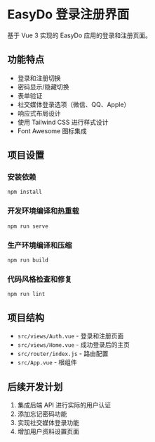 # EasyDo 登录注册界面

基于 Vue 3 实现的 EasyDo 应用的登录和注册页面。

## 功能特点

- 登录和注册切换
- 密码显示/隐藏切换
- 表单验证
- 社交媒体登录选项（微信、QQ、Apple）
- 响应式布局设计
- 使用 Tailwind CSS 进行样式设计
- Font Awesome 图标集成

## 项目设置

### 安装依赖
```
npm install
```

### 开发环境编译和热重载
```
npm run serve
```

### 生产环境编译和压缩
```
npm run build
```

### 代码风格检查和修复
```
npm run lint
```

## 项目结构

- `src/views/Auth.vue` - 登录和注册页面
- `src/views/Home.vue` - 成功登录后的主页
- `src/router/index.js` - 路由配置
- `src/App.vue` - 根组件

## 后续开发计划

1. 集成后端 API 进行实际的用户认证
2. 添加忘记密码功能
3. 实现社交媒体登录功能
4. 增加用户资料设置页面 